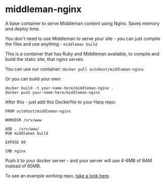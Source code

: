middleman-nginx
===============

A base container to serve Middleman content using Nginx. Saves memory and deploy time.

You don't need to use Middleman to serve your site - you can just compile the files and use anything - `middleman build`

This is a container that has Ruby and Middleman available, to compile and build the static site, that nginx serves.

You can use our container: `docker pull octohost/middleman-nginx`

Or you can build your own:

```
docker build -t your-name-here/middleman-nginx .
docker push your-name-here/middleman-nginx
```

After this - just add this Dockerfile to your Harp repo:

```
FROM octohost/middleman-nginx

WORKDIR /srv/www

ADD . /srv/www/
RUN middleman build

EXPOSE 80

CMD nginx
```

Push it to your docker server - and your server will use 4-6MB of RAM instead of 60MB.

To see an example working repo, [take a look here](https://github.com/octohost/middleman).
